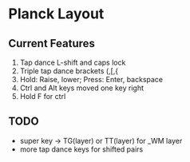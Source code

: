 # Planck Layout

## Current Features
1. Tap dance L-shift and caps lock
2. Triple tap dance brackets (,[,{
3. Hold: Raise, lower; Press: Enter, backspace
4. Ctrl and Alt keys moved one key right
5. Hold F for ctrl


## TODO
- super key -> TG(layer) or TT(layer) for _WM layer
- more tap dance keys for shifted pairs
